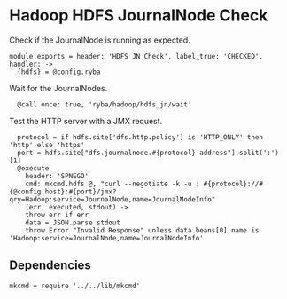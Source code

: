 
# Hadoop HDFS JournalNode Check

Check if the JournalNode is running as expected.

    module.exports = header: 'HDFS JN Check', label_true: 'CHECKED', handler: ->
      {hdfs} = @config.ryba

Wait for the JournalNodes.

      @call once: true, 'ryba/hadoop/hdfs_jn/wait'

Test the HTTP server with a JMX request.

      protocol = if hdfs.site['dfs.http.policy'] is 'HTTP_ONLY' then 'http' else 'https'
      port = hdfs.site["dfs.journalnode.#{protocol}-address"].split(':')[1]
      @execute
        header: 'SPNEGO'
        cmd: mkcmd.hdfs @, "curl --negotiate -k -u : #{protocol}://#{@config.host}:#{port}/jmx?qry=Hadoop:service=JournalNode,name=JournalNodeInfo"
      , (err, executed, stdout) ->
        throw err if err
        data = JSON.parse stdout
        throw Error "Invalid Response" unless data.beans[0].name is 'Hadoop:service=JournalNode,name=JournalNodeInfo'

## Dependencies

    mkcmd = require '../../lib/mkcmd'
